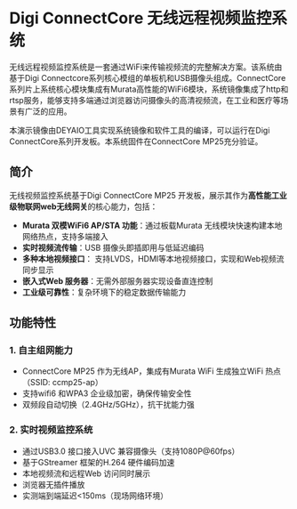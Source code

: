 # **Digi ConnectCore 无线远程视频监控系统**
无线远程视频监控系统是一套通过WiFi来传输视频流的完整解决方案。该系统由基于Digi Connectcore系列核心模组的单板机和USB摄像头组成。ConnectCore系列片上系统核心模块集成有Murata高性能的WiFi6模块，系统镜像集成了http和rtsp服务，能够支持多端通过浏览器访问摄像头的高清视频流，在工业和医疗等场景有广泛的应用。

本演示镜像由DEYAIO工具实现系统镜像和软件工具的编译，可以运行在Digi ConnectCore系列开发板。本系统固件在ConnectCore MP25充分验证。

## 简介

无线视频监控系统基于Digi ConnectCore MP25 开发板，展示其作为**高性能工业级物联网web无线网关**的核心能力，包括：
- **Murata 双模WiFi6 AP/STA 功能**：通过板载Murata 无线模块快速构建本地网络热点，支持多端接入
- **实时视频流传输**：USB 摄像头即插即用与低延迟编码
- **多种本地视频接口**： 支持LVDS，HDMI等本地视频接口，实现和Web视频流同步显示
- **嵌入式Web 服务器**：无需外部服务器实现设备直连控制
- **工业级可靠性**：复杂环境下的稳定数据传输能力

## **功能特性**
### 1. 自主组网能力
- ConnectCore MP25 作为无线AP，集成有Murata WiFi 生成独立WiFi 热点（SSID:
ccmp25-ap）
- 支持wifi6 和WPA3 企业级加密，确保传输安全性
- 双频段自动切换（2.4GHz/5GHz），抗干扰能力强
### 2. 实时视频监控系统
- 通过USB3.0 接口接入UVC 兼容摄像头（支持1080P@60fps）
- 基于GStreamer 框架的H.264 硬件编码加速
- 本地视频流和远程Web 访问同时展示
- 浏览器无插件播放
- 实测端到端延迟<150ms（现场网络环境）